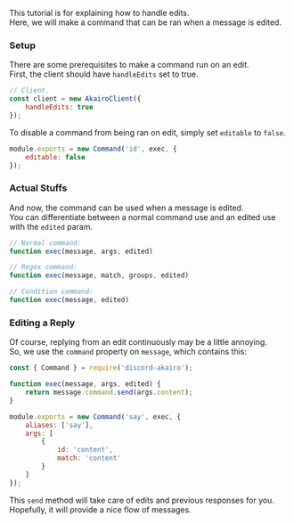 This tutorial is for explaining how to handle edits.  
Here, we will make a command that can be ran when a message is edited.  

### Setup

There are some prerequisites to make a command run on an edit.  
First, the client should have `handleEdits` set to true.  

```js
// Client.
const client = new AkairoClient({
    handleEdits: true
});
```

To disable a command from being ran on edit, simply set `editable` to `false`.  

```js
module.exports = new Command('id', exec, {
    editable: false
});
```

### Actual Stuffs

And now, the command can be used when a message is edited.  
You can differentiate between a normal command use and an edited use with the `edited` param.  

```js
// Normal command:
function exec(message, args, edited)

// Regex command:
function exec(message, match, groups, edited)

// Condition command:
function exec(message, edited)
```

### Editing a Reply

Of course, replying from an edit continuously may be a little annoying.  
So, we use the `command` property on `message`, which contains this:  

```js
const { Command } = require('discord-akairo');

function exec(message, args, edited) {
    return message.command.send(args.content);
}

module.exports = new Command('say', exec, {
    aliases: ['say'],
    args: [
        {
            id: 'content',
            match: 'content'
        }
    ]
});
```

This `send` method will take care of edits and previous responses for you.  
Hopefully, it will provide a nice flow of messages.  
